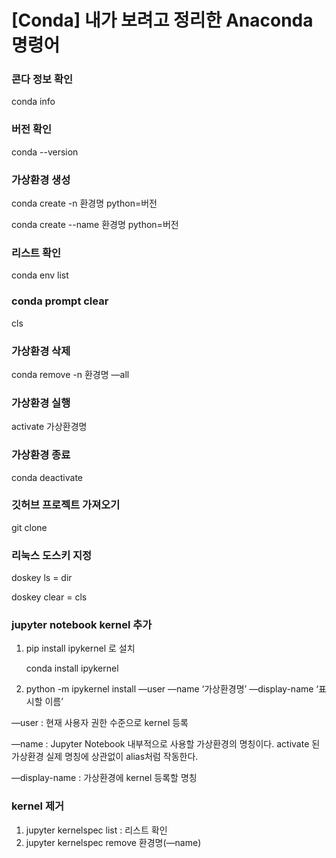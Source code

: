 # [Conda] 내가 보려고 정리한 Anaconda 명령어

### 콘다 정보 확인

conda info

### 버전 확인

conda --version

### 가상환경 생성

conda create -n 환경명 python=버전

conda create --name 환경명 python=버전

### 리스트 확인

conda env list

### conda prompt clear

cls

### 가상환경 삭제

conda remove -n 환경명 —all

### 가상환경 실행

activate 가상환경명

### 가상환경 종료

conda deactivate

### 깃허브 프로젝트 가져오기

git clone <url>

### 리눅스 도스키 지정

doskey ls = dir

doskey clear = cls

### jupyter notebook kernel 추가

1. pip install ipykernel  로 설치
    
    conda install ipykernel
    
2. python -m ipykernel install —user —name ‘가상환경명’ —display-name ‘표시할 이름’

—user : 현재 사용자 권한 수준으로 kernel 등록

—name : Jupyter Notebook 내부적으로 사용할 가상환경의 명칭이다. activate 된 가상환경 실제 명칭에 상관없이 alias처럼 작동한다.

—display-name : 가상환경에 kernel 등록할 명칭

### kernel 제거

1. jupyter kernelspec list   :  리스트 확인
2. jupyter kernelspec remove 환경명(—name)